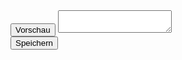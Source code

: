<div class="code-editor">
    <button class="preview-button">Vorschau</button>
    <textarea class="code"></textarea>
    <div class="code-preview"></div>
</div>
<button class="save-button">Speichern</button>
